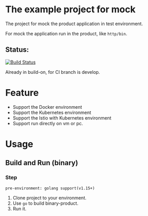 # The example project for mock



The project for mock the product application in test environment.

For mock the application run in the product, like `http/bin`.

## Status:
[![Build Status](http://drone.daocloud.cn/api/badges/xudong.meng/example/status.svg)](http://drone.daocloud.cn/xudong.meng/example)

Already in build-on, for CI branch is develop.

# Feature

* Support the Docker environment
* Support the Kubernetes environment
* Support the Istio with Kubernetes environment
* Support run directly on vm or pc.

# Usage

## Build and Run (binary)

### Step
    pre-environment: golang support(v1.15+)
1. Clone project to your environment.
2. Use `go` to build binary-product.
3. Run it.